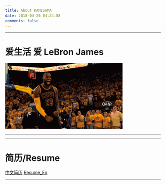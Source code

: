 ```yaml
---
title: About KAMISAMA
date: 2018-04-26 04:34:58
comments: false
---
```


---
# 爱生活  爱 LeBron James

![image](https://raw.githubusercontent.com/Trouble404/Blog_Pics/master/about/LBJ1.gif)

---

---
# 简历/Resume

[中文简历](resume_cn.pdf)
[Resume_En](resume_en.pdf)

---
